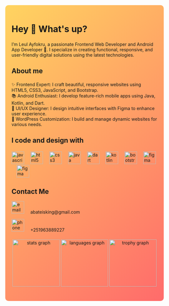 <div align="center" style="background: linear-gradient(135deg, #ffd460, #ff6b6b); padding: 20px;  border-radius: 10px;">
<h1 align="left">Hey 👋 What's up?</h1>

###

<p align="left"> I’m Leul Ayfokru, a passionate Frontend Web Developer and Android App Developer 🚀. I specialize in creating functional, responsive, and user-friendly digital solutions using the latest technologies.</p>

###

<h2 align="left">About me</h2>

###

<p align="left">✨ Frontend Expert: I craft beautiful, responsive websites using HTML5, CSS3, JavaScript, and Bootstrap. <br>📚 Android Enthusiast: I develop feature-rich mobile apps using Java, Kotlin, and Dart.<br>🎲 UI/UX Designer: I design intuitive interfaces with Figma to enhance user experience. <br>🎨 WordPress Customization: I build and manage dynamic websites for various needs.</p>

###

<h2 align="left">I code and design with</h2>

###

<div align="left">
  <img src="https://cdn.jsdelivr.net/gh/devicons/devicon/icons/javascript/javascript-original.svg" height="40" alt="javascript logo"  />
  <img width="12" />
  <img src="https://cdn.jsdelivr.net/gh/devicons/devicon/icons/html5/html5-original.svg" height="40" alt="html5 logo"  />
  <img width="12" />
  <img src="https://cdn.jsdelivr.net/gh/devicons/devicon/icons/css3/css3-original.svg" height="40" alt="css3 logo"  />
  <img width="12" />
  <img src="https://cdn.jsdelivr.net/gh/devicons/devicon/icons/java/java-original.svg" height="40" alt="java logo"  />
  <img width="12" />
  <img src="https://cdn.jsdelivr.net/gh/devicons/devicon/icons/dart/dart-original.svg" height="40" alt="dart logo"  />
  <img width="12" />
  <img src="https://cdn.jsdelivr.net/gh/devicons/devicon/icons/kotlin/kotlin-original.svg" height="40" alt="kotlin logo"  />
  <img width="12" />
  <img src="https://cdn.jsdelivr.net/gh/devicons/devicon/icons/bootstrap/bootstrap-original.svg" height="40" alt="bootstrap logo"  />
  <img width="12" />
  <img src="https://cdn.jsdelivr.net/gh/devicons/devicon/icons/figma/figma-original.svg" height="40" alt="figma logo"  />
  <img width="12" />
  <img src="https://cdn.jsdelivr.net/gh/devicons/devicon/icons/wordpress/wordpress-original.svg" height="40" alt="figma logo"  />
</div>

###

<div alig="left" >
  <h2 align="left">
    Contact Me
  </h2>

  <p align="left" >
  <img src="https://cdn-icons-png.flaticon.com/512/17093/17093634.png" height="40" alt="email logo"  />
  <img width="12" />
    abateisking@gmail.com
  </p>
  <p align="left" >
  <img src="https://cdn-icons-png.flaticon.com/512/10473/10473404.png" height="40" alt="phone logo"  />
  <img width="12" />
    +251963889227
  </p>
</div>


###

<div align="center">
  <img src="https://github-readme-stats.vercel.app/api?username=akl-leul&hide_title=false&hide_rank=false&show_icons=true&include_all_commits=true&count_private=true&disable_animations=false&theme=dracula&locale=en&hide_border=false&order=1" height="150" alt="stats graph"  />
  <img src="https://github-readme-stats.vercel.app/api/top-langs?username=akl-leul&locale=en&hide_title=false&layout=compact&card_width=320&langs_count=5&theme=dracula&hide_border=false&order=2" height="150" alt="languages graph"  />
  <img src="https://github-profile-trophy.vercel.app?username=akl-leul&theme=dracula&column=-1&row=1&margin-w=8&margin-h=8&no-bg=false&no-frame=false&order=4" height="150" alt="trophy graph"  />
</div>

###

</div>
